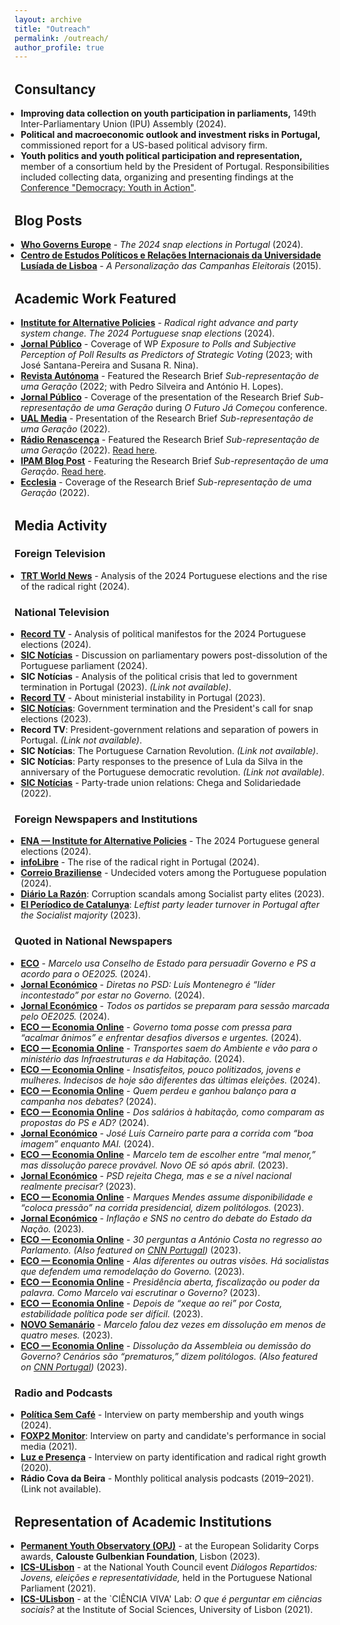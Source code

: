 ```yaml
---
layout: archive
title: "Outreach"
permalink: /outreach/
author_profile: true
---
```


<style>
  ul {
    padding-left: 15px;
  }

  ul li {
    margin-left: -5px;
  }

  h2 {
    margin-top: 1.5em;
    font-weight: bold;
  }

  .highlight {
    font-weight: bold;
    color: #007acc;
  }
</style>


## Consultancy
- **Improving data collection on youth participation in parliaments,** 149th Inter-Parliamentary Union (IPU) Assembly (2024).
- **Political and macroeconomic outlook and investment risks in Portugal,** commissioned report for a US-based political advisory firm.
- **Youth politics and youth political participation and representation,** member of a consortium held by the President of Portugal. Responsibilities included collecting data, organizing and presenting findings at the [Conference "Democracy: Youth in Action"](https://democracia.juventude.pt/).


## Blog Posts
- [**Who Governs Europe**](https://whogoverns.eu/5266-2/) - *The 2024 snap elections in Portugal* (2024).
- [**Centro de Estudos Políticos e Relações Internacionais da Universidade Lusíada de Lisboa**](https://m.facebook.com/nt/screen/?params=%7B%22note_id%22%3A2836277683273661%7D&path=%2Fnotes%2Fnote%2F) - *A Personalização das Campanhas Eleitorais* (2015).


## Academic Work Featured
- [**Institute for Alternative Policies**](https://www.enainstitute.org/en/publication/after-the-elections-in-portugal-challenges-new-political-correlations/) - *Radical right advance and party system change. The 2024 Portuguese snap elections* (2024).
- [**Jornal Público**](https://www.publico.pt/2023/02/13/politica/noticia/abrir-porta-chega-tracar-linha-vermelha-dilema-psd-solucao-vista-2038614) - Coverage of WP *Exposure to Polls and Subjective Perception of Poll Results as Predictors of Strategic Voting* (2023; with José Santana-Pereira and Susana R. Nina).
- [**Revista Autónoma**](https://autonoma.pt/wp-content/uploads/revista-AUTO%C3%81NOMA-1.pdf) - Featured the Research Brief *Sub-representação de uma Geração* (2022; with Pedro Silveira and António H. Lopes).
- [**Jornal Público**](https://www.publico.pt/2022/11/28/politica/noticia/aqui-ninguem-tweetou-debate-jovens-mostraram-querem-participar-2029537) - Coverage of the presentation of the Research Brief *Sub-representação de uma Geração* during *O Futuro Já Começou* conference.
- [**UAL Media**](https://ualmedia.pt/jovens-jornalismo-e-politica-em-debate-na-autonoma/) - Presentation of the Research Brief *Sub-representação de uma Geração* (2022).
- [**Rádio Renascença**](https://rr.sapo.pt/especial/politica/2022/01/27/pedro-silveira-os-governos-nao-podem-ser-um-one-man-show/269893/) - Featured the Research Brief *Sub-representação de uma Geração* (2022). [Read here](https://rr.sapo.pt/especial/politica/2022/01/27/pedro-silveira-os-governos-nao-podem-ser-um-one-man-show/269893/).
- [**IPAM Blog Post**](https://www.ipam.pt/blog/participacao-jovem-na-era-digital) - Featuring the Research Brief *Sub-representação de uma Geração*. [Read here](https://agencia.ecclesia.pt/portal/ha-uma-sub-representacao-cronica-das-novas-geracoes-na-politica-rita-saias/).
- [**Ecclesia**](https://agencia.ecclesia.pt/portal/ha-uma-sub-representacao-cronica-das-novas-geracoes-na-politica-rita-saias/) - Coverage of the Research Brief *Sub-representação de uma Geração* (2022).

 
## Media Activity

### Foreign Television
- [**TRT World News**](https://www.trtworld.com/video/tv-shows/portugal-election-why-is-the-far-right-rising-in-portugal-17356284) - Analysis of the 2024 Portuguese elections and the rise of the radical right (2024).

### National Television
- [**Record TV**](https://recordeuropa.com/videos/fala-portugal/programas-eleitorais-em-analise-13-02-2024-183110) - Analysis of political manifestos for the 2024 Portuguese elections (2024).
- [**SIC Notícias**](https://www.youtube.com/watch?v=z9H94ti2M2I) - Discussion on parliamentary powers post-dissolution of the Portuguese parliament (2024).
- **SIC Notícias** - Analysis of the political crisis that led to government termination in Portugal (2023). *(Link not available)*.
- [**Record TV**](https://www.youtube.com/watch?v=ZtEaVsfa2Kg&ab_channel=FalaPortugal) - About ministerial instability in Portugal (2023).
- [**SIC Notícias**](https://sicnoticias.pt/pais/2023-11-10-Marcelo-passou-mensagem-muito-tenue-de-desconfianca-nas-instituicoes-e-atores-politicos-62d116c8): Government termination and the President's call for snap elections (2023).
- **Record TV**: President-government relations and separation of powers in Portugal. *(Link not available)*.
- **SIC Notícias**: The Portuguese Carnation Revolution. *(Link not available)*.
- **SIC Notícias**: Party responses to the presence of Lula da Silva in the anniversary of the Portuguese democratic revolution. *(Link not available)*.
- [**SIC Notícias**](https://www.facebook.com/InstitutoCienciasSociais/videos/5887787744565793) - Party-trade union relations: Chega and Solidariedade (2022).


### Foreign Newspapers and Institutions
- [**ENA — Institute for Alternative Policies**](https://www.enainstitute.org/en/publication/after-the-elections-in-portugal-challenges-new-political-correlations/) - The 2024 Portuguese general elections (2024).
- [**infoLibre**](https://www.infolibre.es/internacional/explosion-ultraderecha-empuja-portugal-incertidumbre_1_1743113.html) - The rise of the radical right in Portugal (2024).
- [**Correio Braziliense**](https://www.correiobraziliense.com.br/mundo/2024/03/6816142-futuro-de-portugal-esta-nas-maos-dos-indecisos-que-sao-18-dos-eleitores.html) - Undecided voters among the Portuguese population (2024).
- [**Diário La Razón**](https://larazonepaper.pressreader.com/la-razon-madrid/20231110): Corruption scandals among Socialist party elites (2023).
- [**El Períodico de Catalunya**](https://www.elperiodico.com/es/internacional/20230228/izquierda-portuguesa-reorganiza-rodillo-socialista-83697520): *Leftist party leader turnover in Portugal after the Socialist majority* (2023).


### Quoted in National Newspapers
- [**ECO**](https://eco.sapo.pt/2024/10/01/marcelo-usa-conselho-de-estado-para-persuadir-governo-e-ps-a-acordo-para-o-oe2025/) - *Marcelo usa Conselho de Estado para persuadir Governo e PS a acordo para o OE2025.* (2024).
- [**Jornal Económico**](https://jornaleconomico.sapo.pt/noticias/diretas-no-psd-montenegro-e-lider-incontestado-por-estar-no-governo/) - *Diretas no PSD: Luís Montenegro é “líder incontestado” por estar no Governo.* (2024).
- [**Jornal Económico**](https://leitor.jornaleconomico.pt/noticia/discussao-oe2025-saude-e-justica-em-destaque-no-regresso-ao-parlamento) - *Todos os partidos se preparam para sessão marcada pelo OE2025.* (2024).
- [**ECO — Economia Online**](https://eco.sapo.pt/2024/04/02/governo-toma-posse-com-pressa-para-acalmar-animos-e-enfrentar-desafios-diversos-e-urgentes/) - *Governo toma posse com pressa para “acalmar ânimos” e enfrentar desafios diversos e urgentes.* (2024).
- [**ECO — Economia Online**](https://eco.sapo.pt/2024/04/02/transportes-saem-do-ambiente-e-vao-para-o-ministerio-das-infraestruturas-e-da-habitacao/) - *Transportes saem do Ambiente e vão para o ministério das Infraestruturas e da Habitação.* (2024).
- [**ECO — Economia Online**](https://eco.sapo.pt/2024/03/02/insatisfeitos-pouco-politizados-jovens-e-mulheres-indecisos-de-hoje-sao-diferentes-das-ultimas-eleicoes/) - *Insatisfeitos, pouco politizados, jovens e mulheres. Indecisos de hoje são diferentes das últimas eleições.* (2024).
- [**ECO — Economia Online**](https://eco.sapo.pt/2024/02/23/quem-perdeu-e-ganhou-balanco-para-a-campanha-nos-debates/) - *Quem perdeu e ganhou balanço para a campanha nos debates?* (2024).
- [**ECO — Economia Online**](https://eco.sapo.pt/2024/01/22/dos-salarios-a-habitacao-como-comparam-as-propostas-do-ps-e-ad/) - *Dos salários à habitação, como comparam as propostas do PS e AD?* (2024).
- [**Jornal Económico**](https://leitor.jornaleconomico.pt/noticia/jose-luis-carneiro-parte-para-a-corrida-com-boa-imagem-enquanto-mai) - *José Luís Carneiro parte para a corrida com “boa imagem” enquanto MAI.* (2024).
- [**ECO — Economia Online**](https://eco.sapo.pt/2023/11/09/marcelo-tem-de-escolher-entre-mal-menor-mas-dissolucao-parece-provavel-novo-oe-so-apos-abril/) - *Marcelo tem de escolher entre “mal menor,” mas dissolução parece provável. Novo OE só após abril.* (2023).
- [**Jornal Económico**](https://jornaleconomico.pt/noticias/psd-rejeita-chega-mas-e-se-a-nivel-nacional-realmente-precisar/) - *PSD rejeita Chega, mas e se a nível nacional realmente precisar?* (2023).
- [**ECO — Economia Online**](https://eco.sapo.pt/2023/08/28/marques-mendes-assume-disponibilidade-e-coloca-pressao-na-corrida-presidencial-dizem-politologos/) - *Marques Mendes assume disponibilidade e “coloca pressão” na corrida presidencial, dizem politólogos.* (2023).
- [**Jornal Económico**](https://jornaleconomico.pt/noticias/edicacao-diaria-inflacao-e-sns-no-centro-do-debate-do-estado-da-nacao/) - *Inflação e SNS no centro do debate do Estado da Nação.* (2023).
- [**ECO — Economia Online**](https://eco.sapo.pt/2023/05/24/30-perguntas-a-antonio-costa-no-regresso-ao-parlamento/) - *30 perguntas a António Costa no regresso ao Parlamento.* *(Also featured on [CNN Portugal](https://cnnportugal.iol.pt/antonio-costa/governo/30-perguntas-a-antonio-costa-no-regresso-ao-parlamento/20230524/646dc9efd34ea91b0aacd136))* (2023).
- [**ECO — Economia Online**](https://eco.sapo.pt/2023/05/08/alas-diferentes-ou-outras-visoes-ha-socialistas-que-defendem-uma-remodelacao-do-governo/) - *Alas diferentes ou outras visões. Há socialistas que defendem uma remodelação do Governo.* (2023).
- [**ECO — Economia Online**](https://eco.sapo.pt/2023/05/06/presidencia-aberta-fiscalizacao-ou-poder-da-palavra-como-marcelo-vai-escrutinar-o-governo/) - *Presidência aberta, fiscalização ou poder da palavra. Como Marcelo vai escrutinar o Governo?* (2023).
- [**ECO — Economia Online**](https://eco.sapo.pt/2023/05/03/depois-de-xeque-ao-rei-de-costa-estabilidade-politica-pode-ser-dificil/) - *Depois de “xeque ao rei” por Costa, estabilidade política pode ser difícil.* (2023).
- [**NOVO Semanário**](https://onovo.pt/politica/marcelo-falou-dez-vezes-em-dissolucao-em-menos-de-quatro-meses-JN14912658) - *Marcelo falou dez vezes em dissolução em menos de quatro meses.* (2023).
- [**ECO — Economia Online**](https://eco.sapo.pt/2023/04/11/dissolucao-da-assembleia-ou-demissao-do-governo-cenarios-sao-prematuros-dizem-politologos/) - *Dissolução da Assembleia ou demissão do Governo? Cenários são “prematuros,” dizem politólogos.* *(Also featured on [CNN Portugal](https://tvi.iol.pt/noticias/governo/marcelo-rebelo-de-sousa/dissolucao-da-assembleia-ou-demissao-do-governo-cenarios-sao-prematuros-dizem-politologos/20230411/64351e18d34ef47b875340c7))* (2023).

  
### Radio and Podcasts
- [**Política Sem Café**](https://open.spotify.com/episode/3DKwLBQtjFyOAEEPXrH8Xx?si=4e4e446abe6948b1) - Interview on party membership and youth wings (2024).
- [**FOXP2 Monitor**](https://www.youtube.com/channel/UCzawIr72-Md0v1DmbN5E-mA): Interview on party and candidate's performance in social media (2021).
- [**Luz e Presença**](https://soundcloud.com/luz-politica/a-necessidade-de-identificacao-com-um-partido-politico-com-hugo-ferrinho-lopes) - Interview on party identification and radical right growth (2020).
- **Rádio Cova da Beira** - Monthly political analysis podcasts (2019–2021). (Link not available).


## Representation of Academic Institutions
* [**Permanent Youth Observatory (OPJ)**](https://www.opj.ics.ulisboa.pt) - at the European Solidarity Corps awards, **Calouste Gulbenkian Foundation**, Lisbon (2023).
* [**ICS-ULisbon**](https://www.ics.ulisboa.pt) - at the National Youth Council event *Diálogos Repartidos: Jovens, eleições e representatividade,* held in the Portuguese National Parliament (2021).
* [**ICS-ULisbon**](https://www.ics.ulisboa.pt) - at the `CIÊNCIA VIVA' Lab: *O que é perguntar em ciências sociais?* at the Institute of Social Sciences, University of Lisbon (2021).
